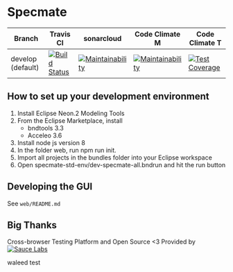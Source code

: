 # Specmate

Branch | Travis CI  | sonarcloud | Code Climate M | Code Climate T
------ | ---------- | ---------- | -------------- | -------------
develop (default) |[![Build Status](https://travis-ci.org/fswt/specmate.svg?branch=develop)](https://travis-ci.org/fswt/specmate) |[![Maintainability](https://sonarcloud.io/api/project_badges/measure?project=fswt_specmate&metric=alert_status)](https://sonarcloud.io/dashboard?id=fswt_specmate)|[![Maintainability](https://api.codeclimate.com/v1/badges/85514d238822d97abc03/maintainability)](https://codeclimate.com/github/fswt/specmate/maintainability)|[![Test Coverage](https://api.codeclimate.com/v1/badges/85514d238822d97abc03/test_coverage)](https://codeclimate.com/github/fswt/specmate/test_coverage)

## How to set up your development environment
1. Install Eclipse Neon.2 Modeling Tools
2. From the Eclipse Marketplace, install
    - bndtools 3.3
    - Acceleo 3.6
3. Install node js version 8
4. In the folder web, run npm run init.
5. Import all projects in the bundles folder into your Eclipse workspace
6. Open specmate-std-env/dev-specmate-all.bndrun and hit the run button

## Developing the GUI

See ```web/README.md```

## Big Thanks

Cross-browser Testing Platform and Open Source <3 Provided by [![Sauce Labs](Sauce-Labs_Horiz_Red-Grey_RGB_200x28.png)][homepage]

[homepage]: https://saucelabs.com

waleed test
